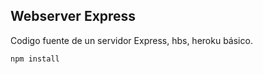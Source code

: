 ## Webserver Express

Codigo fuente de un servidor Express, hbs, heroku básico.

```
npm install
```